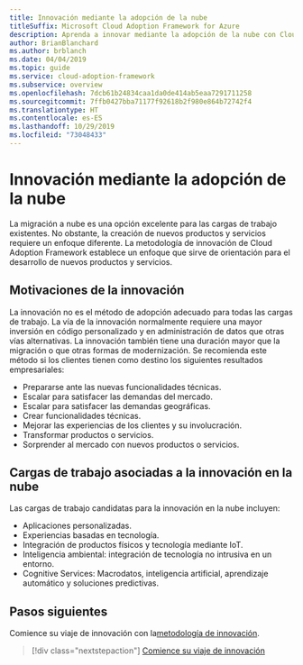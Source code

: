 ```yaml
---
title: Innovación mediante la adopción de la nube
titleSuffix: Microsoft Cloud Adoption Framework for Azure
description: Aprenda a innovar mediante la adopción de la nube con Cloud Adoption Framework.
author: BrianBlanchard
ms.author: brblanch
ms.date: 04/04/2019
ms.topic: guide
ms.service: cloud-adoption-framework
ms.subservice: overview
ms.openlocfilehash: 7dcb61b24834caa1da0de414ab5eaa7291711258
ms.sourcegitcommit: 7ffb0427bba71177f92618b2f980e864b72742f4
ms.translationtype: HT
ms.contentlocale: es-ES
ms.lasthandoff: 10/29/2019
ms.locfileid: "73048433"
---
```

# <a name="innovate-through-cloud-adoption"></a>Innovación mediante la adopción de la nube

La migración a nube es una opción excelente para las cargas de trabajo existentes. No obstante, la creación de nuevos productos y servicios requiere un enfoque diferente. La metodología de innovación de Cloud Adoption Framework establece un enfoque que sirve de orientación para el desarrollo de nuevos productos y servicios.

## <a name="motivations-behind-innovation"></a>Motivaciones de la innovación

La innovación no es el método de adopción adecuado para todas las cargas de trabajo. La vía de la innovación normalmente requiere una mayor inversión en código personalizado y en administración de datos que otras vías alternativas. La innovación también tiene una duración mayor que la migración o que otras formas de modernización. Se recomienda este método si los clientes tienen como destino los siguientes resultados empresariales:

- Prepararse ante las nuevas funcionalidades técnicas.
- Escalar para satisfacer las demandas del mercado.
- Escalar para satisfacer las demandas geográficas.
- Crear funcionalidades técnicas.
- Mejorar las experiencias de los clientes y su involucración.
- Transformar productos o servicios.
- Sorprender al mercado con nuevos productos o servicios.

## <a name="workloads-associated-with-cloud-innovation"></a>Cargas de trabajo asociadas a la innovación en la nube

Las cargas de trabajo candidatas para la innovación en la nube incluyen:

- Aplicaciones personalizadas.
- Experiencias basadas en tecnología.
- Integración de productos físicos y tecnología mediante IoT.
- Inteligencia ambiental: integración de tecnología no intrusiva en un entorno.
- Cognitive Services: Macrodatos, inteligencia artificial, aprendizaje automático y soluciones predictivas.

## <a name="next-steps"></a>Pasos siguientes

Comience su viaje de innovación con la[metodología de innovación](../innovate/index.md).

> [!div class="nextstepaction"]
> [Comience su viaje de innovación](../innovate/index.md)
